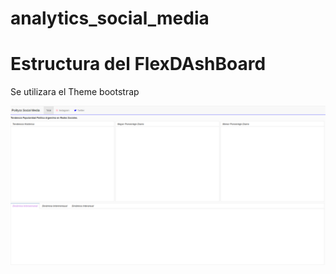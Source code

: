 # analytics_social_media


# Estructura del FlexDAshBoard

Se utilizara el Theme bootstrap

![.](plot/plot1.png)